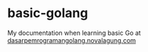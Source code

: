 # basic-golang
My documentation when learning basic Go at [dasarpemrogramangolang.novalagung.com](https://dasarpemrogramangolang.novalagung.com/1-berkenalan-dengan-golang.html)
